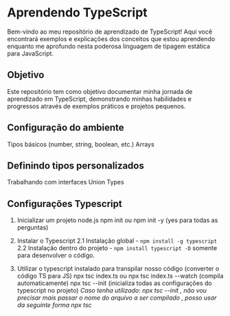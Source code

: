 # Aprendendo TypeScript
Bem-vindo ao meu repositório de aprendizado de TypeScript! Aqui você encontrará exemplos e explicações dos conceitos que estou aprendendo enquanto me aprofundo nesta poderosa linguagem de tipagem estática para JavaScript.

## Objetivo
Este repositório tem como objetivo documentar minha jornada de aprendizado em TypeScript, demonstrando minhas habilidades e progressos através de exemplos práticos e projetos pequenos.

## Configuração do ambiente
Tipos básicos (number, string, boolean, etc.)
Arrays

## Definindo tipos personalizados
Trabalhando com interfaces
Union Types

## Configurações Typescript
1. Inicializar um projeto node.js
    npm init ou npm init -y (yes para todas as perguntas)

2. Instalar o Typescript
    2.1 Instalação global  - `npm install -g typescript`
    2.2 Instalação dentro do projeto - `npm install typescript -D` somente para desenvolver o código.

3. Utilizar o typescript instalado para transpilar nosso código (converter o código TS para JS)
    npx tsc index.ts ou
    npx tsc index.ts --watch (compila automaticamente)
    npx tsc --init (inicializa todas as configurações do typescript no projeto) 
*Caso tenha utilizado: npx tsc --init   , não vou precisar mais passar o nome do arquivo a ser compilado , posso usar da seguinte forma npx tsc*




